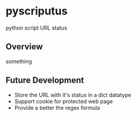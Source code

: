 # pyscriputus
python script URL status

## Overview
something

## Future Development
* Store the URL with it's status in a dict datatype
* Support cookie for protected web page
* Provide a better the regex formula

